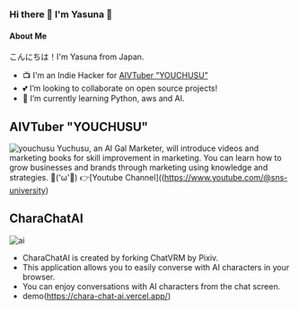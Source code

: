 ### Hi there 👋 I'm Yasuna 🤗
#### About Me
こんにちは！I'm Yasuna from Japan. 

- 📺️ I'm an Indie Hacker for [AIVTuber ”YOUCHUSU”](https://www.youtube.com/@sns-university)
- 💕 I’m looking to collaborate on open source projects!
- 🤗 I’m currently learning Python, aws and AI.

## AIVTuber "YOUCHUSU"
![youchusu](https://github.com/YasunaCoffee/YasunaCoffee/assets/74343879/8e310e0f-15ca-4537-93f6-66eaf9ac82ac)
Yuchusu, an AI Gal Marketer, will introduce videos and marketing books for skill improvement in marketing. 
You can learn how to grow businesses and brands through marketing using knowledge and strategies. 💪('ω'💪)
👉️[Youtube Channel]((https://www.youtube.com/@sns-university)

## CharaChatAI
![ai](https://github.com/YasunaCoffee/CharaChatAI/assets/74343879/d5e3698f-1ebc-4809-9e81-cc07a8d07bfb)
- CharaChatAI is created by forking ChatVRM by Pixiv.
- This application allows you to easily converse with AI characters in your browser.
- You can enjoy conversations with AI characters from the chat screen.
- demo(https://chara-chat-ai.vercel.app/)
<!--
**YasunaCoffee/YasunaCoffee** is a ✨ _special_ ✨ repository because its `README.md` (this file) appears on your GitHub profile.

Here are some ideas to get you started:

- 🔭 I’m currently working on ...
- 🌱 I’m currently learning ...
- 👯 I’m looking to collaborate on ...
- 🤔 I’m looking for help with ...
- 💬 Ask me about ...
- 📫 How to reach me: ...
- 😄 Pronouns: ...
- ⚡ Fun fact: ...
-->
